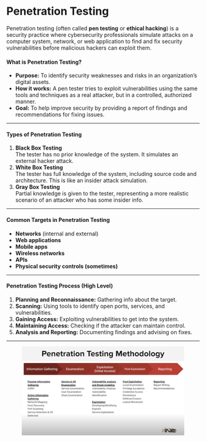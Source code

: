 # Penetration Testing

Penetration testing (often called **pen testing** or **ethical hacking**) is a security practice where cybersecurity professionals simulate attacks on a computer system, network, or web application to find and fix security vulnerabilities before malicious hackers can exploit them.

#### What is Penetration Testing?

* **Purpose:** To identify security weaknesses and risks in an organization’s digital assets.
* **How it works:** A pen tester tries to exploit vulnerabilities using the same tools and techniques as a real attacker, but in a controlled, authorized manner.
* **Goal:** To help improve security by providing a report of findings and recommendations for fixing issues.

***

#### Types of Penetration Testing

1. **Black Box Testing**\
   The tester has no prior knowledge of the system. It simulates an external hacker attack.
2. **White Box Testing**\
   The tester has full knowledge of the system, including source code and architecture. This is like an insider attack simulation.
3. **Gray Box Testing**\
   Partial knowledge is given to the tester, representing a more realistic scenario of an attacker who has some insider info.

***

#### Common Targets in Penetration Testing

* **Networks** (internal and external)
* **Web applications**
* **Mobile apps**
* **Wireless networks**
* **APIs**
* **Physical security controls (sometimes)**

***

#### Penetration Testing Process (High Level)

1. **Planning and Reconnaissance:** Gathering info about the target.
2. **Scanning:** Using tools to identify open ports, services, and vulnerabilities.
3. **Gaining Access:** Exploiting vulnerabilities to get into the system.
4. **Maintaining Access:** Checking if the attacker can maintain control.
5. **Analysis and Reporting:** Documenting findings and advising on fixes.

***

<figure><img src="../../.gitbook/assets/image (3).png" alt=""><figcaption></figcaption></figure>
